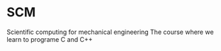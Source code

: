 # SCM
Scientific computing for mechanical engineering
The course where we learn to programe C and C++


